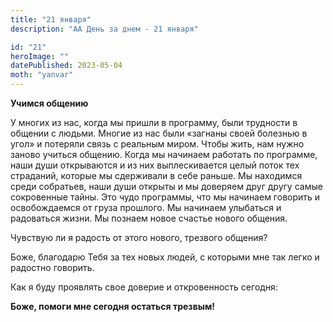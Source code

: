 ```yaml
---
title: "21 января"
description: "АА День за днем - 21 января"

id: "21"
heroImage: ""
datePublished: 2023-05-04
moth: "yanvar"
---
```


**Учимся общению**

У многих из нас, когда мы пришли в программу, были трудности в общении с
людьми. Многие из нас были «загнаны своей болезнью в угол» и потеряли связь с
реальным миром. Чтобы жить, нам нужно заново учиться общению. Когда мы
начинаем работать по программе, наши души открываются и из них выплескивается
целый поток тех страданий, которые мы сдерживали в себе раньше. Мы находимся
среди собратьев, наши души открыты и мы доверяем друг другу самые сокровенные
тайны. Это чудо программы, что мы начинаем говорить и освобождаемся от груза
прошлого. Мы начинаем улыбаться и радоваться жизни. Мы познаем новое счастье
нового общения.

Чувствую ли я радость от этого нового, трезвого общения?

Боже, благодарю Тебя за тех новых людей, с которыми мне так легко и радостно
говорить.

Как я буду проявлять свое доверие и откровенность сегодня:

**Боже, помоги мне сегодня остаться трезвым!**
